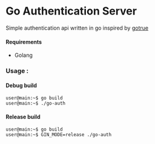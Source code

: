# Go Authentication Server

Simple authentication api written in go inspired by [gotrue](https://github.com/netlify/gotrue)

#### Requirements
- Golang

### Usage :
#### Debug build
``` console
user@main:~$ go build
user@main:~$ ./go-auth
```
#### Release build
``` console
user@main:~$ go build
user@main:~$ GIN_MODE=release ./go-auth
```